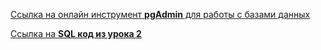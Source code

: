 
[Ccылка на онлайн инструмент **pgAdmin** для работы с базами данных](https://www.pgadmin.org/try/)

[Ссылка на **SQL код из урока 2**](/Module1/L-2/SQLfiles/SQLForLesson2.sql)

